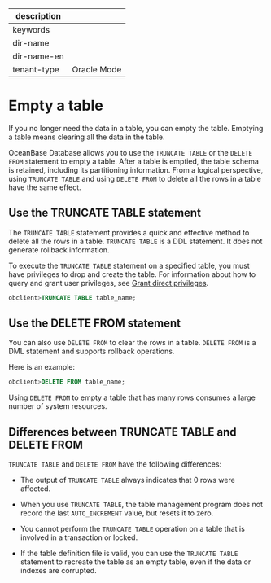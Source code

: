 | description ||
|---|---|
| keywords ||
| dir-name ||
| dir-name-en ||
| tenant-type | Oracle Mode |

# Empty a table

If you no longer need the data in a table, you can empty the table. Emptying a table means clearing all the data in the table.

OceanBase Database allows you to use the `TRUNCATE TABLE` or the `DELETE FROM` statement to empty a table. After a table is emptied, the table schema is retained, including its partitioning information. From a logical perspective, using `TRUNCATE TABLE` and using `DELETE FROM` to delete all the rows in a table have the same effect.

## Use the TRUNCATE TABLE statement

The `TRUNCATE TABLE` statement provides a quick and effective method to delete all the rows in a table. `TRUNCATE TABLE` is a DDL statement. It does not generate rollback information.

To execute the `TRUNCATE TABLE` statement on a specified table, you must have privileges to drop and create the table. For information about how to query and grant user privileges, see [Grant direct privileges](../../../../600.manage/500.security-and-permissions/300.access-control/200.user-and-permission/300.permission-of-oracle-mode/200.authority-of-oracle-mode.md).

```sql
obclient>TRUNCATE TABLE table_name;
```

## Use the DELETE FROM statement

You can also use `DELETE FROM` to clear the rows in a table. `DELETE FROM` is a DML statement and supports rollback operations.

Here is an example:

```sql
obclient>DELETE FROM table_name;
```

Using `DELETE FROM` to empty a table that has many rows consumes a large number of system resources.

## Differences between TRUNCATE TABLE and DELETE FROM

`TRUNCATE TABLE` and `DELETE FROM` have the following differences:

* The output of `TRUNCATE TABLE` always indicates that 0 rows were affected.

* When you use `TRUNCATE TABLE`, the table management program does not record the last `AUTO_INCREMENT` value, but resets it to zero.

* You cannot perform the `TRUNCATE TABLE` operation on a table that is involved in a transaction or locked.

* If the table definition file is valid, you can use the `TRUNCATE TABLE` statement to recreate the table as an empty table, even if the data or indexes are corrupted.